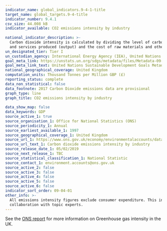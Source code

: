 ```yaml
---
indicator_name: global_indicators.9-4-1-title
target_name: global_targets.9-4-title
indicator_number: 9.4.1
csv_size: 44.008 kB
indicator_available: CO2 emissions intensity by industry
  
national_indicator_description: >-
  Carbon dioxide intensity is calculated by dividing the level of carbon dioxide emissions by gross value added (GVA) in constant prices. This is the difference between output and intermediate consumption for any given industry/sector. This means the difference between the value of goods
  and services produced (output) and the cost of raw materials and other inputs which are used up in production (intermediate consumption). Data are in constant prices with 2016 defined as the base year.
un_designated_tier: Tier I
un_custodian_agency: International Energy Agency (IEA), United Nations Industrial Development Organization (UNIDO)
goal_meta_link: https://unstats.un.org/sdgs/metadata/files/Metadata-09-04-01.pdf 
goal_meta_link_text: United Nations Sustainable Development Goals Metadata (PDF 516 KB)
national_geographical_coverage: United Kingdom
computation_units: Thousand Tonnes per Million GBP (£)
reporting_status: complete
data_non_statistical: false
data_footnote: 2017 Carbon Dioxide emissions data are provisional 
graph_type: line
graph_title: CO2 emissions intensity by industry
  
data_show_map: false
data_keywords: GDP
source_active_1: true
source_organisation_1: Office for National Statistics (ONS)
source_periodicity_1: Annual
source_earliest_available_1: 1997
source_geographical_coverage_1: United Kingdom
source_url_1: https://www.ons.gov.uk/economy/environmentalaccounts/datasets/carbondioxideemissionsintensitybyindustry
source_url_text_1: Carbon dioxide emissions intensity by industry
source_release_date_1: 05/02/2019
source_next_release_1: TBC
source_statistical_classification_1: National Statistic
source_contact_1: environment.accounts@ons.gov.uk 
source_active_2: false
source_active_3: false
source_active_4: false
source_active_5: false
source_active_6: false
indicator_sort_order: 09-04-01
other_info: >-
  All emissions intensity figures exclude consumer expenditure. This indicator is being used as an approximation of the UN SDG Indicator. Where possible, we will work to identify or develop UK data to meet the global indicator specification. This indicator has been identified in
  collaboration with topic experts.
---
```

See the [ONS report](https://www.ons.gov.uk/economy/environmentalaccounts/bulletins/greenhousegasintensityprovisionalestimatesuk/2017) for more information on Greenhouse gas intensity in the UK.